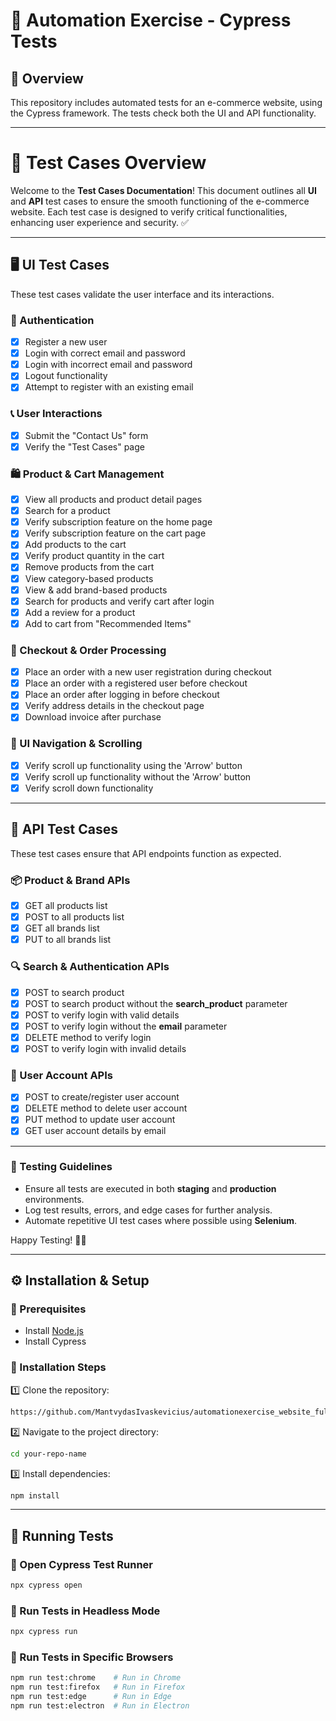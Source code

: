# 🚀 Automation Exercise - Cypress Tests

## 📌 Overview

This repository includes automated tests for an e-commerce website, using the Cypress framework. The tests check both the UI and API functionality.

---

# 📝 Test Cases Overview

Welcome to the **Test Cases Documentation**! This document outlines all **UI** and **API** test cases to ensure the smooth functioning of the e-commerce website. Each test case is designed to verify critical functionalities, enhancing user experience and security. ✅

---

## 🖥️ UI Test Cases
These test cases validate the user interface and its interactions.

### 🔑 Authentication
- [x] Register a new user
- [x] Login with correct email and password
- [x] Login with incorrect email and password
- [x] Logout functionality
- [x] Attempt to register with an existing email

### 📞 User Interactions
- [x] Submit the "Contact Us" form
- [x] Verify the "Test Cases" page

### 🛍️ Product & Cart Management
- [x] View all products and product detail pages
- [x] Search for a product
- [x] Verify subscription feature on the home page
- [x] Verify subscription feature on the cart page
- [x] Add products to the cart
- [x] Verify product quantity in the cart
- [x] Remove products from the cart
- [x] View category-based products
- [x] View & add brand-based products
- [x] Search for products and verify cart after login
- [x] Add a review for a product
- [x] Add to cart from "Recommended Items"

### 🛒 Checkout & Order Processing
- [x] Place an order with a new user registration during checkout
- [x] Place an order with a registered user before checkout
- [x] Place an order after logging in before checkout
- [x] Verify address details in the checkout page
- [x] Download invoice after purchase

### 🔄 UI Navigation & Scrolling
- [x] Verify scroll up functionality using the 'Arrow' button
- [x] Verify scroll up functionality without the 'Arrow' button
- [x] Verify scroll down functionality

---

## 🔗 API Test Cases
These test cases ensure that API endpoints function as expected.

### 📦 Product & Brand APIs
- [x] GET all products list
- [x] POST to all products list
- [x] GET all brands list
- [x] PUT to all brands list

### 🔍 Search & Authentication APIs
- [x] POST to search product
- [x] POST to search product without the **search_product** parameter
- [x] POST to verify login with valid details
- [x] POST to verify login without the **email** parameter
- [x] DELETE method to verify login
- [x] POST to verify login with invalid details

### 👤 User Account APIs
- [x] POST to create/register user account
- [x] DELETE method to delete user account
- [x] PUT method to update user account
- [x] GET user account details by email

---

### 🚀 Testing Guidelines
- Ensure all tests are executed in both **staging** and **production** environments.
- Log test results, errors, and edge cases for further analysis.
- Automate repetitive UI test cases where possible using **Selenium**.

Happy Testing! 🧪✅


---

## ⚙️ Installation & Setup

### 🔹 Prerequisites

- Install [Node.js](https://nodejs.org/)
- Install Cypress

### 🔹 Installation Steps

1️⃣ Clone the repository:

```sh
https://github.com/MantvydasIvaskevicius/automationexercise_website_full_testing_portfolio.git
```

2️⃣ Navigate to the project directory:

```sh
cd your-repo-name
```

3️⃣ Install dependencies:

```sh
npm install
```

---

## 🏃 Running Tests

### 🔹 Open Cypress Test Runner

```sh
npx cypress open
```

### 🔹 Run Tests in Headless Mode

```sh
npx cypress run
```

### 🔹 Run Tests in Specific Browsers

```sh
npm run test:chrome    # Run in Chrome
npm run test:firefox   # Run in Firefox
npm run test:edge      # Run in Edge
npm run test:electron  # Run in Electron
```


